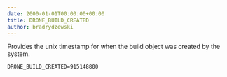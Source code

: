 ```yaml
---
date: 2000-01-01T00:00:00+00:00
title: DRONE_BUILD_CREATED
author: bradrydzewski
---
```


Provides the unix timestamp for when the build object was created by the system.

```
DRONE_BUILD_CREATED=915148800
```
